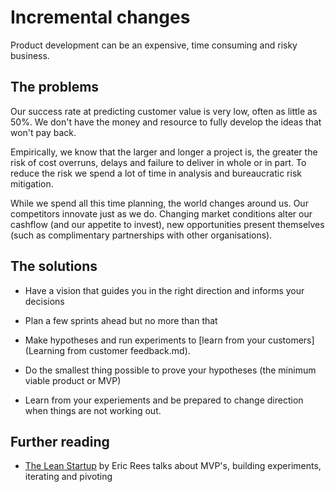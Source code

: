 # Incremental changes

Product development can be an expensive, time consuming and risky business.

## The problems

Our success rate at predicting customer value is very low, often as little as 50%. We don't have the money and resource to fully develop the ideas that won't pay back.

Empirically, we know that the larger and longer a project is, the greater the risk of cost overruns, delays and failure to deliver in whole or in part. To reduce the risk we spend a lot of time in analysis and bureaucratic risk mitigation.

While we spend all this time planning, the world changes around us. Our competitors innovate just as we do. Changing market conditions alter our cashflow (and our appetite to invest), new opportunities present themselves (such as complimentary partnerships with other organisations).


## The solutions

* Have a vision that guides you in the right direction and informs your decisions
* Plan a few sprints ahead but no more than that

* Make hypotheses and run experiments to [learn from your customers](Learning from customer feedback.md).
* Do the smallest thing possible to prove your hypotheses (the minimum viable product or MVP)
* Learn from your experiements and be prepared to change direction when things are not working out.

## Further reading

* [The Lean Startup](https://www.amazon.com/Constant-Innovation-Radically-Successful-Businesses/dp/0670921602/ref=tmm_pap_swatch_0?_encoding=UTF8&qid=1471534303&sr=1-1) by Eric Rees talks about MVP's, building experiments, iterating and pivoting
